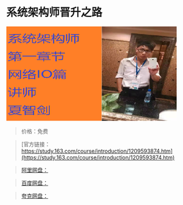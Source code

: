 # 系统架构师晋升之路

![img](../../../assets/study163/free/f4887f68a2064accb273ecc7d97cff61.jpg)

> 价格：免费

> [官方链接：https://study.163.com/course/introduction/1209593874.htm](https://study.163.com/course/introduction/1209593874.htm)

> [阿里网盘：]()

> [百度网盘：]()

> [夸克网盘：]()
